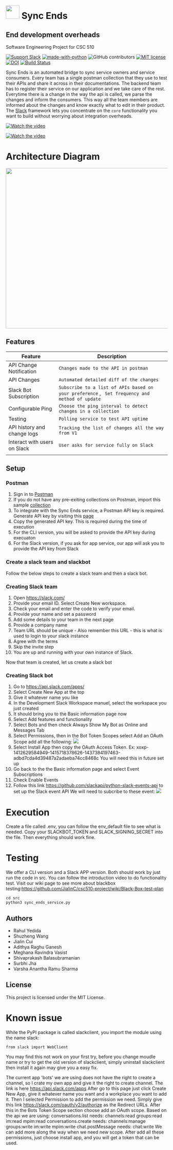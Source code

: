 # <img src="./etc/bot.png" height="42" width="42"/> Sync Ends

## End development overheads

Software Engineering Project for CSC 510

[![Support Slack](https://img.shields.io/badge/support-slack-red.svg)](https://join.slack.com/t/seng20/shared_invite/zt-hmikwiec-KDQVndRqN5DvGEFql0ehIw)
[![made-with-python](https://img.shields.io/badge/Made%20with-Python-1f425f.svg)](https://www.python.org/)
![GitHub contributors](https://img.shields.io/github/contributors/yrahul3910/csc510-project)
[![MIT license](https://img.shields.io/badge/License-MIT-blue.svg)](https://lbesson.mit-license.org/)
[![DOI](https://zenodo.org/badge/DOI/10.5281/zenodo.4127577.svg)](https://doi.org/10.5281/zenodo.4127577)
[![Build Status](https://travis-ci.com/wangdavid84/csc510-project.svg?branch=master)](https://travis-ci.com/wangdavid84/csc510-project)

Sync Ends is an automated bridge to sync service owners and service consumers. Every team has a single postman collection that they use to test their APIs and share it across in their documentations. The backend team has to register their service on our application and we take care of the rest. Everytime there is a change in the way the api is called, we parse the changes and inform the consumers. This way all the team members are informed about the changes and know exactly what to edit in their product. The [Slack](https://slack.com/) framework lets you concentrate on the `core` functionality you want to build without worrying about integration overheads.

[![Watch the video](https://github.com/varsha5595/csc510-project/blob/master/etc/thumbnail.PNG)](https://youtu.be/SeNdRiI1axA)

[![Watch the video](https://github.com/JialinC/csc510-project/blob/master/etc/demo.png)](https://www.youtube.com/watch?v=aam-1JBTSUM)

# Architecture Diagram
<img src="./etc/architecture.PNG" height="500" width="800"/>

## Features
|Feature|Description  |
|--|--|
|API Change Notification  |```Changes made to the API in postman```
|API Changes  |```Automated detailed diff of the changes```|
|Slack Bot Subscription   |```Subscribe to a list of APIs based on your preference``` , ``` Set frequency and method of update``` |
|Configurable Ping |```Choose the ping interval to detect changes in a collection```  |
|Testing  |```Polling service to test API uptime```  |
|API history and change logs  |```Tracking the list of changes all the way from V1```  |
|Interact with users on Slack  |```User asks for service fully on Slack```  |
| | |

## Setup

### Postman 
1. Sign in to [Postman](https://identity.getpostman.com/login)
2. If you do not have any pre-exiting collections on Postman, import this sample [collection](https://www.getpostman.com/collections/dfa93d217bf211237c8f)
3. To integrate with the Sync Ends service, a Postman API key is required. Generate API key by visiting this [page](https://web.postman.co/settings/me/api-keys)
4. Copy the generated API key. This is required during the time of execution
5. For the CLI version, you will be asked to provide the API key during execuaton
6. For the Slack version, if you ask for app service, our app will ask you to provide the API key from Slack

### Create a slack team and slackbot

Follow the below steps to create a slack team and then a slack bot.

### Creating Slack team
1. Open https://slack.com/
2. Provide your email ID. Select Create New workspace. 
3. Check your email and enter the code to verify your email.
4. Provide your name and set a password
5. Add some details to your team in the next page
6. Provide a company name
7. Team URL should be unique - Also remember this URL - this is what is used to login to your slack instance
8. Agree with the terms
9. Skip the invite step
10. You are up and running with your own instance of Slack.

Now that team is created, let us create a slack bot

### Creating Slack bot
1. Go to https://api.slack.com/apps/
2. Select Create New App at the top
3. Give it whatever name you like
4. In the Development Slack Workspace manuel, select the workspace you just created
5. It should bring you to the Basic information page now
6. Select Add features and functionality 
7. Select Bots and then check Always Show My Bot as Online and Messages Tab
8. Select Permissions, then in the Bot Token Scopes select Add an OAuth Scope add all the following:
![](https://github.com/JialinC/csc510-project/blob/master/etc/OAuthscope.png)
9. Select Install App then copy the OAuth Access Token. 
Ex: xoxp-1412629584949-1415718378626-1437384197463-adbd7cda4d39487a2adaeba74cc8468c
You will need this in future set up
10. Go back to the the Basic information page and select Event Subscriptions
11. Check Enable Events
12. Follow this link https://github.com/slackapi/python-slack-events-api to set up the Slack event API
We will need to subcribe to these event:
![](https://github.com/JialinC/csc510-project/blob/master/etc/event.png)


# Execution
Create a file called .env, you can follow the env_default file to see what is needed. Copy your SLACKBOT_TOKEN and
SLACK_SIGNING_SECRET into the file. Then everything should work fine.

# Testing
We offer a CLI version and a Slack APP version. Both should work by just run the code in src. You can follow the introduction video to do functionality test.
Visit our wiki page to see more about blackbox testing:https://github.com/JialinC/csc510-project/wiki/Black-Box-test-plan
```
cd src
python3 sync_ends_service.py
```
## Authors

* Rahul Yedida
* Shuzheng Wang
* Jialin Cui
* Adithya Raghu Ganesh
* Meghana Ravindra Vasist
* Shivaprakash Balasubramanian
* Surbhi Jha
* Varsha Anantha Ramu Sharma

## License

This project is licensed under the MIT License.

# Known issue
While the PyPI package is called slackclient, you import the module using the name slack:
```
from slack import WebClient
```
You may find this not work on your first try, before you change moudle name or try to get the old version of slackclient, simply uninstall slackclient then install it again may give you a easy fix.

The current app 'bots' we are using does not have the right to create a channel, so I crate my own app and give it the right to create channel. The link is here https://api.slack.com/apps After go to this page just click Create New App, give it whatever name you want and a workplace you want to add it. Then I selected Permission to add the permission we need. Simply give this link  https://slack.com/oauth/v2/authorize as the Redirect URLs. After this in the Bots Token Scope section choose add an OAuth scope.
Based on the api we are using:
conversations.list needs: channels:read  groups:read  im:read mpim:read
conversations.create needs: channels:manage  groups:write  im:write  mpim:write
chat.postMessage needs: chat:write
We can add more along the way when we need new scope.
After add all these permissions, just choose install app, and you will get a token that can be used.
